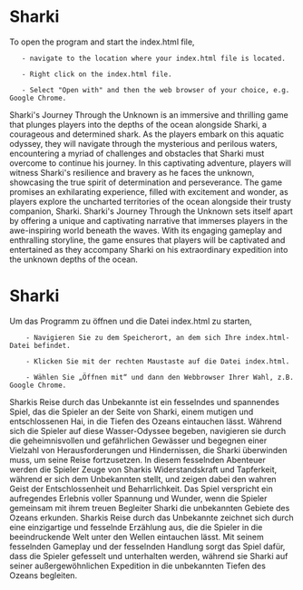 # Sharki

To open the program and start the index.html file,

       - navigate to the location where your index.html file is located.
       
       - Right click on the index.html file.
       
       - Select "Open with" and then the web browser of your choice, e.g. Google Chrome.

Sharki's Journey Through the Unknown is an immersive and thrilling game that plunges players into the depths of the ocean alongside Sharki, a courageous and determined shark. As the players embark on this aquatic odyssey, they will navigate through the mysterious and perilous waters, encountering a myriad of challenges and obstacles that Sharki must overcome to continue his journey. In this captivating adventure, players will witness Sharki's resilience and bravery as he faces the unknown, showcasing the true spirit of determination and perseverance. The game promises an exhilarating experience, filled with excitement and wonder, as players explore the uncharted territories of the ocean alongside their trusty companion, Sharki. Sharki's Journey Through the Unknown sets itself apart by offering a unique and captivating narrative that immerses players in the awe-inspiring world beneath the waves. With its engaging gameplay and enthralling storyline, the game ensures that players will be captivated and entertained as they accompany Sharki on his extraordinary expedition into the unknown depths of the ocean.



# Sharki

Um das Programm zu öffnen und die Datei index.html zu starten,

        - Navigieren Sie zu dem Speicherort, an dem sich Ihre index.html-Datei befindet.
       
        - Klicken Sie mit der rechten Maustaste auf die Datei index.html.
       
        - Wählen Sie „Öffnen mit“ und dann den Webbrowser Ihrer Wahl, z.B. Google Chrome.

Sharkis Reise durch das Unbekannte ist ein fesselndes und spannendes Spiel, das die Spieler an der Seite von Sharki, einem mutigen und entschlossenen Hai, in die Tiefen des Ozeans eintauchen lässt. Während sich die Spieler auf diese Wasser-Odyssee begeben, navigieren sie durch die geheimnisvollen und gefährlichen Gewässer und begegnen einer Vielzahl von Herausforderungen und Hindernissen, die Sharki überwinden muss, um seine Reise fortzusetzen. In diesem fesselnden Abenteuer werden die Spieler Zeuge von Sharkis Widerstandskraft und Tapferkeit, während er sich dem Unbekannten stellt, und zeigen dabei den wahren Geist der Entschlossenheit und Beharrlichkeit. Das Spiel verspricht ein aufregendes Erlebnis voller Spannung und Wunder, wenn die Spieler gemeinsam mit ihrem treuen Begleiter Sharki die unbekannten Gebiete des Ozeans erkunden. Sharkis Reise durch das Unbekannte zeichnet sich durch eine einzigartige und fesselnde Erzählung aus, die die Spieler in die beeindruckende Welt unter den Wellen eintauchen lässt. Mit seinem fesselnden Gameplay und der fesselnden Handlung sorgt das Spiel dafür, dass die Spieler gefesselt und unterhalten werden, während sie Sharki auf seiner außergewöhnlichen Expedition in die unbekannten Tiefen des Ozeans begleiten.
